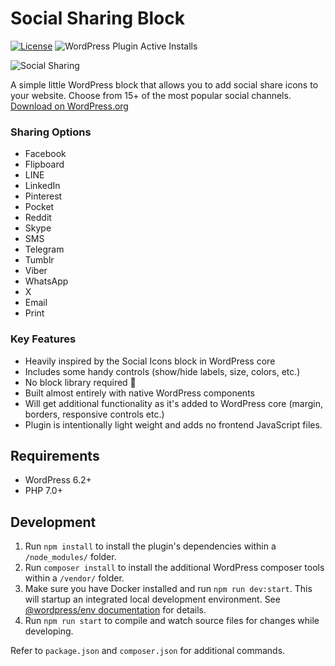 # Social Sharing Block

[![License](https://img.shields.io/badge/license-GPL--2.0%2B-blue.svg)](https://github.com/ndiego/social-share-block/blob/master/LICENSE.txt) ![WordPress Plugin Active Installs](https://img.shields.io/wordpress/plugin/installs/social-sharing-block?color=%23007cba&label=Active%20Installs&logo=wordpress&style=flat-square)

![Social Sharing](https://github.com/ndiego/social-sharing-block/blob/main/.wordpress-org/banner-1544x500.png)

A simple little WordPress block that allows you to add social share icons to your website. Choose from 15+ of the most popular social channels. [Download on WordPress.org](https://wordpress.org/plugins/social-sharing-block/)

### Sharing Options

- Facebook
- Flipboard
- LINE
- LinkedIn
- Pinterest
- Pocket
- Reddit
- Skype
- SMS
- Telegram
- Tumblr
- Viber
- WhatsApp
- X
- Email
- Print

### Key Features

- Heavily inspired by the Social Icons block in WordPress core
- Includes some handy controls (show/hide labels, size, colors, etc.)
- No block library required 🎉
- Built almost entirely with native WordPress components
- Will get additional functionality as it's added to WordPress core (margin, borders, responsive controls etc.)
- Plugin is intentionally light weight and adds no frontend JavaScript files.

## Requirements

- WordPress 6.2+
- PHP 7.0+

## Development

1. Run `npm install` to install the plugin's dependencies within a `/node_modules/` folder.
2. Run `composer install` to install the additional WordPress composer tools within a `/vendor/` folder.
3. Make sure you have Docker installed and run `npm run dev:start`. This will startup an integrated local development environment. See [@wordpress/env documentation](https://developer.wordpress.org/block-editor/reference-guides/packages/packages-env/) for details.
4. Run `npm run start` to compile and watch source files for changes while developing.

Refer to `package.json` and `composer.json` for additional commands.
